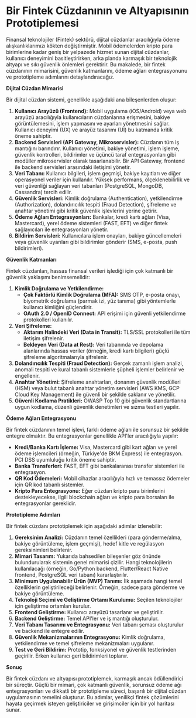 # Bir Fintek Cüzdanının ve Altyapısının Prototiplemesi

Finansal teknolojiler (Fintek) sektörü, dijital cüzdanlar aracılığıyla ödeme alışkanlıklarımızı kökten değiştirmiştir. Mobil ödemelerden kripto para birimlerine kadar geniş bir yelpazede hizmet sunan dijital cüzdanlar, kullanıcı deneyimini basitleştirirken, arka planda karmaşık bir teknolojik altyapı ve sıkı güvenlik önlemleri gerektirir. Bu makalede, bir fintek cüzdanının mimarisini, güvenlik katmanlarını, ödeme ağları entegrasyonunu ve prototipleme adımlarını detaylandıracağız.

**Dijital Cüzdan Mimarisi**

Bir dijital cüzdan sistemi, genellikle aşağıdaki ana bileşenlerden oluşur:

1.  **Kullanıcı Arayüzü (Frontend):** Mobil uygulama (iOS/Android) veya web arayüzü aracılığıyla kullanıcıların cüzdanlarına erişmesini, bakiye görüntülemesini, işlem yapmasını ve ayarları yönetmesini sağlar. Kullanıcı deneyimi (UX) ve arayüz tasarımı (UI) bu katmanda kritik öneme sahiptir.
2.  **Backend Servisleri (API Gateway, Mikroservisler):** Cüzdanın tüm iş mantığını barındırır. Kullanıcı yönetimi, bakiye yönetimi, işlem işleme, güvenlik kontrolleri, bildirimler ve üçüncü taraf entegrasyonları gibi modüller mikroservisler olarak tasarlanabilir. Bir API Gateway, frontend ile backend servisleri arasındaki iletişimi yönetir.
3.  **Veri Tabanı:** Kullanıcı bilgileri, işlem geçmişi, bakiye kayıtları ve diğer operasyonel veriler için kullanılır. Yüksek performans, ölçeklenebilirlik ve veri güvenliği sağlayan veri tabanları (PostgreSQL, MongoDB, Cassandra) tercih edilir.
4.  **Güvenlik Servisleri:** Kimlik doğrulama (Authentication), yetkilendirme (Authorization), dolandırıcılık tespiti (Fraud Detection), şifreleme ve anahtar yönetimi gibi kritik güvenlik işlevlerini yerine getirir.
5.  **Ödeme Ağları Entegrasyonları:** Bankalar, kredi kartı ağları (Visa, Mastercard), yerel ödeme sistemleri (FAST, EFT) ve diğer fintek sağlayıcıları ile entegrasyonları yönetir.
6.  **Bildirim Servisleri:** Kullanıcılara işlem onayları, bakiye güncellemeleri veya güvenlik uyarıları gibi bildirimler gönderir (SMS, e-posta, push bildirimleri).

**Güvenlik Katmanları**

Fintek cüzdanları, hassas finansal verileri işlediği için çok katmanlı bir güvenlik yaklaşımı benimsemelidir:

1.  **Kimlik Doğrulama ve Yetkilendirme:**
    *   **Çok Faktörlü Kimlik Doğrulama (MFA):** SMS OTP, e-posta onayı, biyometrik doğrulama (parmak izi, yüz tanıma) gibi yöntemlerle kullanıcı kimliğini güçlendirir.
    *   **OAuth 2.0 / OpenID Connect:** API erişimi için güvenli yetkilendirme protokolleri kullanılır.
2.  **Veri Şifreleme:**
    *   **Aktarım Halindeki Veri (Data in Transit):** TLS/SSL protokolleri ile tüm iletişim şifrelenir.
    *   **Bekleyen Veri (Data at Rest):** Veri tabanında ve depolama alanlarında hassas veriler (örneğin, kredi kartı bilgileri) güçlü şifreleme algoritmalarıyla şifrelenir.
3.  **Dolandırıcılık Tespiti (Fraud Detection):** Gerçek zamanlı işlem analizi, anomali tespiti ve kural tabanlı sistemlerle şüpheli işlemler belirlenir ve engellenir.
4.  **Anahtar Yönetimi:** Şifreleme anahtarları, donanım güvenlik modülleri (HSM) veya bulut tabanlı anahtar yönetim servisleri (AWS KMS, GCP Cloud Key Management) ile güvenli bir şekilde saklanır ve yönetilir.
5.  **Güvenli Kodlama Pratikleri:** OWASP Top 10 gibi güvenlik standartlarına uygun kodlama, düzenli güvenlik denetimleri ve sızma testleri yapılır.

**Ödeme Ağları Entegrasyonu**

Bir fintek cüzdanının temel işlevi, farklı ödeme ağları ile sorunsuz bir şekilde entegre olmaktır. Bu entegrasyonlar genellikle API'ler aracılığıyla yapılır:

*   **Kredi/Banka Kartı İşleme:** Visa, Mastercard gibi kart ağları ve yerel ödeme işlemcileri (örneğin, Türkiye'de BKM Express) ile entegrasyon. PCI DSS uyumluluğu kritik öneme sahiptir.
*   **Banka Transferleri:** FAST, EFT gibi bankalararası transfer sistemleri ile entegrasyon.
*   **QR Kod Ödemeleri:** Mobil cihazlar aracılığıyla hızlı ve temassız ödemeler için QR kod tabanlı sistemler.
*   **Kripto Para Entegrasyonu:** Eğer cüzdan kripto para birimlerini destekleyecekse, ilgili blockchain ağları ve kripto para borsaları ile entegrasyonlar gereklidir.

**Prototipleme Adımları**

Bir fintek cüzdanı prototiplemek için aşağıdaki adımlar izlenebilir:

1.  **Gereksinim Analizi:** Cüzdanın temel özellikleri (para gönderme/alma, bakiye görüntüleme, işlem geçmişi), hedef kitle ve regülasyon gereksinimleri belirlenir.
2.  **Mimari Tasarım:** Yukarıda bahsedilen bileşenler göz önünde bulundurularak sistemin genel mimarisi çizilir. Hangi teknolojilerin kullanılacağı (örneğin, Go/Python backend, Flutter/React Native frontend, PostgreSQL veri tabanı) kararlaştırılır.
3.  **Minimum Uygulanabilir Ürün (MVP) Tanımı:** İlk aşamada hangi temel özelliklerin geliştirileceği belirlenir. Örneğin, sadece para gönderme ve bakiye görüntüleme.
4.  **Teknoloji Seçimi ve Geliştirme Ortamı Kurulumu:** Seçilen teknolojiler için geliştirme ortamları kurulur.
5.  **Frontend Geliştirme:** Kullanıcı arayüzü tasarlanır ve geliştirilir.
6.  **Backend Geliştirme:** Temel API'ler ve iş mantığı oluşturulur.
7.  **Veri Tabanı Tasarımı ve Entegrasyonu:** Veri tabanı şeması oluşturulur ve backend ile entegre edilir.
8.  **Güvenlik Mekanizmalarının Entegrasyonu:** Kimlik doğrulama, yetkilendirme ve temel şifreleme mekanizmaları uygulanır.
9.  **Test ve Geri Bildirim:** Prototip, fonksiyonel ve güvenlik testlerinden geçirilir. Erken kullanıcı geri bildirimleri toplanır.

**Sonuç**

Bir fintek cüzdanı ve altyapısı prototiplemek, karmaşık ancak ödüllendirici bir süreçtir. Güçlü bir mimari, çok katmanlı güvenlik, sorunsuz ödeme ağı entegrasyonları ve dikkatli bir prototipleme süreci, başarılı bir dijital cüzdan uygulamasının temelini oluşturur. Bu adımlar, yenilikçi fintek çözümlerini hayata geçirmek isteyen geliştiriciler ve girişimciler için bir yol haritası sunar.